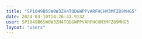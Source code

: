 ```yaml
---
title: "SP1049B6SW0W3ZH4TQDGWPPVARFHCHM3MFZ89MHG5"
date: 2024-03-10T14:26:43.913Z
user: SP1049B6SW0W3ZH4TQDGWPPVARFHCHM3MFZ89MHG5
layout: "users"
---
```

    